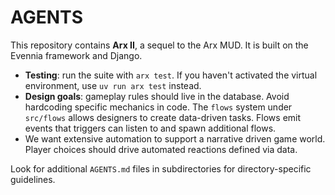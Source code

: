 # AGENTS

This repository contains **Arx II**, a sequel to the Arx MUD. It is built on the Evennia framework and Django.

- **Testing**: run the suite with `arx test`. If you haven't activated the virtual environment, use `uv run arx test` instead.
- **Design goals**: gameplay rules should live in the database. Avoid hardcoding specific mechanics in code. The `flows` system under `src/flows` allows designers to create data-driven tasks. Flows emit events that triggers can listen to and spawn additional flows.
- We want extensive automation to support a narrative driven game world. Player choices should drive automated reactions defined via data.

Look for additional `AGENTS.md` files in subdirectories for directory-specific guidelines.
